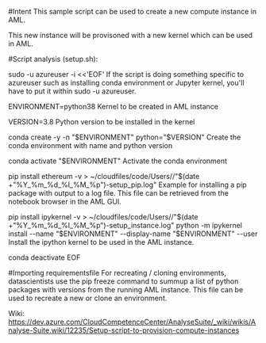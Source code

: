#Intent
This sample script can be used to create a new compute instance in AML.

This new instance will be provisoned with a new kernel which can be used in AML.

#Script analysis (setup.sh):

sudo -u azureuser -i <<'EOF'
If the script is doing something specific to azureuser such as installing conda environment or Jupyter kernel, you'll have to put it within sudo -u azureuser.

ENVIRONMENT=python38
Kernel to be created in AML instance

VERSION=3.8
Python version to be installed in the kernel

conda create -y -n "$ENVIRONMENT" python="$VERSION"
Create the conda environment with name and python version

conda activate "$ENVIRONMENT"
Activate the conda environment

pip install ethereum -v  > ~/cloudfiles/code/Users/<xxx>/"$(date +"%Y_%m_%d_%I_%M_%p")-setup_pip.log"
Example for installing a pip package with output to a log file. This file can be retrieved from the notebook browser in the AML GUI.

pip install ipykernel -v  > ~/cloudfiles/code/Users/<xxx>/"$(date +"%Y_%m_%d_%I_%M_%p")-setup_instance.log"
python -m ipykernel install --name "$ENVIRONMENT" --display-name "$ENVIRONMENT" --user
Install the ipython kernel to be used in the AML instance.

conda deactivate
EOF

#Importing requirementsfile
For recreating / cloning environments, datascientists use the pip freeze command to summup a list of python packages with versions from the running AML instance. This file can be used to recreate a new or clone an environment.

Wiki: https://dev.azure.com/CloudCompetenceCenter/AnalyseSuite/_wiki/wikis/Analyse-Suite.wiki/12235/Setup-script-to-provision-compute-instances